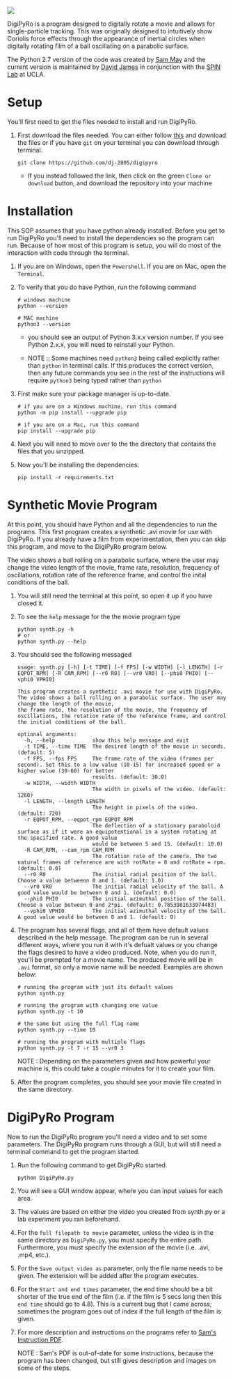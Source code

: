 ![](https://github.com/DJ-2805/DigiPyRo/blob/master/util/SpinLabUCLA_BW_strokes.png)

DigiPyRo is a program designed to digitally rotate a movie and allows
for single-particle tracking. This was originally designed to
intuitively show Coriolis force effects through the appearance of
inertial circles when digitally rotating film of a ball oscillating on a
parabolic surface.

The Python 2.7 version of the code was created by [Sam
May](https://github.com/sam-may/DigiPyRo) and the current version is
maintained by [David James](https://github.com/DJ-2805) in conjunction
with the [SPIN Lab](https://spinlab.epss.ucla.edu/) at UCLA.

Setup
=====

You'll first need to get the files needed to install and run DigiPyRo.

1.  First download the files needed. You can either follow
    [this](https://github.com/DJ-2805/DigiPyRo) and download the files
    or if you have `git` on your terminal you can download through
    terminal.

    ``` {.bash}
    git clone https://github.com/dj-2805/digipyro
    ```

    -   If you instead followed the link, then click on the green
        `Clone or download` button, and download the repository into
        your machine

Installation
============

This SOP assumes that you have python already installed. Before you get
to run DigiPyRo you'll need to install the dependencies so the program
can run. Because of how most of this program is setup, you will do most
of the interaction with code through the terminal.

1.  If you are on Windows, open the `Powershell`. If you are on Mac,
    open the `Terminal`.
2.  To verify that you do have Python, run the following command

    ``` {.bash}
    # windows machine
    python --version

    # MAC machine
    python3 --version
    ```

    -   you should see an output of Python 3.x.x version number. If you
        see Python 2.x.x, you will need to reinstall your Python.

    -   NOTE :: Some machines need `python3` being called explicitly
        rather than `python` in terminal calls. If this produces the
        correct version, then any future commands you see in the rest of
        the instructions will require `python3` being typed rather than
        `python`

3.  First make sure your package manager is up-to-date.

    ``` {.bash}
    # if you are on a Windows machine, run this command
    python -m pip install --upgrade pip

    # if you are on a Mac, run this command
    pip install --upgrade pip
    ```

4.  Next you will need to move over to the the directory that contains
    the files that you unzipped.
5.  Now you'll be installing the dependencies.

    ``` {.bash}
    pip install -r requirements.txt
    ```

Synthetic Movie Program
=======================

At this point, you should have Python and all the dependencies to run
the programs. This first program creates a synthetic .avi movie for use
with DigiPyRo. If you already have a film from experimentation, then you
can skip this program, and move to the DigiPyRo program below.

The video shows a ball rolling on a parabolic surface, where the user
may change the video length of the movie, frame rate, resolution,
frequency of oscillations, rotation rate of the reference frame, and
control the inital conditions of the ball.

1.  You will still need the terminal at this point, so open it up if you
    have closed it.
2.  To see the `help` message for the the movie program type

    ``` {.bash}
    python synth.py -h
    # or
    python synth.py --help
    ```

3.  You should see the following messaged

    ``` {.org}
    usage: synth.py [-h] [-t TIME] [-f FPS] [-w WIDTH] [-l LENGTH] [-r EQPOT_RPM] [-R CAM_RPM] [--r0 R0] [--vr0 VR0] [--phi0 PHI0] [--vphi0 VPHI0]

    This program creates a synthetic .avi movie for use with DigiPyRo. The video shows a ball rolling on a parabolic surface. The user may change the length of the movie,
    the frame rate, the resolution of the movie, the frequency of oscillations, the rotation rate of the reference frame, and control the initial conditions of the ball.

    optional arguments:
      -h, --help            show this help message and exit
      -t TIME, --time TIME  The desired length of the movie in seconds. (default: 5)
      -f FPS, --fps FPS     The frame rate of the video (frames per second). Set this to a low value (10-15) for increased speed or a higher value (30-60) for better
                            results. (default: 30.0)
      -w WIDTH, --width WIDTH
                            The width in pixels of the video. (default: 1260)
      -l LENGTH, --length LENGTH
                            The height in pixels of the video. (default: 720)
      -r EQPOT_RPM, --eqpot_rpm EQPOT_RPM
                            The deflection of a stationary paraboloid surface as if it were an equipotentional in a system rotating at the specified rate. A good value
                            would be between 5 and 15. (default: 10.0)
      -R CAM_RPM, --cam_rpm CAM_RPM
                            The rotation rate of the camera. The two natural frames of reference are with rotRate = 0 and rotRate = rpm. (default: 0.0)
      --r0 R0               The initial radial position of the ball. Choose a value betweeon 0 and 1. (default: 1.0)
      --vr0 VR0             The initial radial velocity of the ball. A good value would be between 0 and 1. (default: 0.0)
      --phi0 PHI0           The initial azimuthal position of the ball. Choose a value between 0 and 2*pi. (default: 0.7853981633974483)
      --vphi0 VPHI0         The initial azimuthal velocity of the ball. A good value would be between 0 and 1. (default: 0)
    ```

4.  The program has several flags, and all of them have default values
    described in the help message. The program can be run in several
    different ways, where you run it with it's defualt values or you
    change the flags desired to have a video produced. Note, when you do
    run it, you'll be prompted for a movie name. The produced movie will
    be in `.avi` format, so only a movie name will be needed. Examples
    are shown below:

    ``` {.bash}
    # running the program with just its default values
    python synth.py

    # running the program with changing one value
    python synth.py -t 10

    # the same but using the full flag name
    python synth.py --time 10

    # running the program with multiple flags
    python synth.py -t 7 -r 15 --vr0 3
    ```

    NOTE
    :   Depending on the parameters given and how powerful your machine
        is, this could take a couple minutes for it to create your film.

5.  After the program completes, you should see your movie file created
    in the same directory.

DigiPyRo Program
================

Now to run the DigiPyRo program you'll need a video and to set some
parameters. The DigiPyRo program runs through a GUI, but will still need
a terminal command to get the program started.

1.  Run the following command to get DigiPyRo started.

    ``` {.bash}
    python DigiPyRo.py
    ```

2.  You will see a GUI window appear, where you can input values for
    each area.
3.  The values are based on either the video you created from synth.py
    or a lab experiment you ran beforehand.
4.  For the `full filepath to movie` parameter, unless the video is in
    the same directory as `DigiPyRo.py`, you must specify the entire
    path. Furthermore, you must specify the extension of the movie (i.e.
    .avi, .mp4, etc.).
5.  For the `Save output video as` parameter, only the file name needs
    to be given. The extension will be added after the program executes.
6.  For the `Start and end times` parameter, the end time should be a
    bit shorter of the true end of the film (i.e. if the film is 5 secs
    long then this `end time` should go to 4.8). This is a current bug
    that I came across; sometimes the program goes out of index if the
    full length of the film is given.
7.  For more description and instructions on the programs refer to
    [Sam's Instruction
    PDF](https://github.com/DJ-2805/DigiPyRo/blob/master/Examples/BasicExamples_v3.pdf).

    NOTE
    :   Sam's PDF is out-of-date for some instructions, because the
        program has been changed, but still gives description and images
        on some of the steps.


